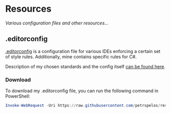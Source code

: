 # Resources

_Various configuration files and other resources..._

## .editorconfig

[.editorconfig](https://editorconfig.org/) is a configuration file for various IDEs enforcing a certain set of style rules. Additionally, mine contains specific rules for C#.

Description of my chosen standards and the config itself [can be found here](/editorconfig/README.md).

### Download

To download my .editorconfig file, you can run the following command in PowerShell:

```ps1
Invoke-WebRequest -Uri https://raw.githubusercontent.com/petrspelos/resources/main/editorconfig/.editorconfig -OutFile ./.editorconfig
```
